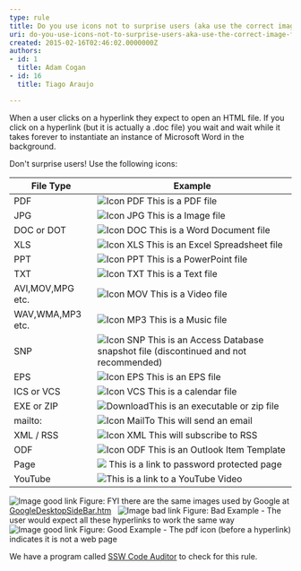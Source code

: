 ```yaml
---
type: rule
title: Do you use icons not to surprise users (aka use the correct image for files)?
uri: do-you-use-icons-not-to-surprise-users-aka-use-the-correct-image-for-files
created: 2015-02-16T02:46:02.0000000Z
authors:
- id: 1
  title: Adam Cogan
- id: 16
  title: Tiago Araujo

---
```


 
When a user clicks on a hyperlink they expect to open an HTML​ file. If you click on a hyperlink (but it is actually a .doc file) you wait and wait while it takes forever to instantiate an instance of Microsoft Word in the background.
 
Don't surprise users! Use the following icons:


| File Type | Example |
| --- | --- |
| PDF | ![Icon PDF](http&#58;//www.ssw.com.au/ssw/Images/IconPdf.png) This is a PDF file |
| JPG | ![Icon JPG](http&#58;//www.ssw.com.au/ssw/Images/IconJpg.gif) This is a Image file |
| DOC or DOT | ![Icon DOC](http&#58;//www.ssw.com.au/ssw/Images/IconDoc.png) This is a Word Document file |
| XLS | ![Icon XLS](http&#58;//www.ssw.com.au/ssw/Images/IconXls.gif) This is an Excel Spreadsheet file |
| PPT | ![Icon PPT](http&#58;//www.ssw.com.au/ssw/Images/IconPPT.png) This is a PowerPoint file |
| TXT | ![Icon TXT](http&#58;//www.ssw.com.au/ssw/Images/IconTxt.gif) This is a Text file |
| AVI,MOV,MPG etc. | ![Icon MOV](http&#58;//www.ssw.com.au/ssw/Images/IconMov.gif) This is a Video file |
| WAV,WMA,MP3 etc. | ![Icon MP3](http&#58;//www.ssw.com.au/ssw/Images/IconMus.gif) This is a Music file |
| SNP | ![Icon SNP](http&#58;//www.ssw.com.au/ssw/Images/IconSnp.gif) This is an Access Database snapshot file (discontinued and not recommended) |
| EPS | ![Icon EPS](http&#58;//www.ssw.com.au/ssw/Images/IconEps.gif) This is an EPS file |
| ICS or VCS | ![Icon VCS](http&#58;//www.ssw.com.au/ssw/Images/IconVCS.gif) This is a calendar file |
| EXE or ZIP | ![Download](http&#58;//www.ssw.com.au/ssw/Images/Download.gif)This is an executable or zip file |
| mailto: | ![Icon MailTo](http&#58;//www.ssw.com.au/ssw/Images/IconMailTo.gif) This will send an email |
| XML / RSS | ![Icon XML](http&#58;//www.ssw.com.au/ssw/Images/IconXML.gif) This will subscribe to RSS |
| ODF | ![Icon ODF](http&#58;//www.ssw.com.au/ssw/Images/IconOFT.gif) This is an Outlook Item Template |
| Page | ![](http&#58;//www.ssw.com.au/SSW/Standards/Rules/Images/ms_lock.gif) This is a link to password protected page |
| YouTube | ​![](/PublishingImages/_t/youtube-icon_png.jpg)This is a link to a YouTube Video |

 ![Image good link](http&#58;//www.ssw.com.au/SSW/Standards/Rules/Images/GoogleIcons.gif) Figure: FYI there are the same images used by Google at [GoogleDesktopSideBar.htm](http&#58;//desktop.google.com/features.html)  
  ![Image bad link](http&#58;//www.ssw.com.au/SSW/Standards/Rules/Images/IconImageBad.gif) Figure: Bad Example - The user would expect all these hyperlinks to work the same way
  ![Image good link](http&#58;//www.ssw.com.au/SSW/Standards/Rules/Images/IconImageGood.gif) Figure: Good Example - The pdf icon (before a hyperlink) indicates it is not a web page
 
We have a program called [SSW Code Auditor](http&#58;//www.ssw.com.au/ssw/CodeAuditor/) to check for this rule.

